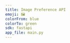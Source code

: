 ```yaml
---
title: Image Preference API
emoji: 🖼️
colorFrom: blue
colorTo: green
sdk: fastapi
app_file: main.py
---
```


